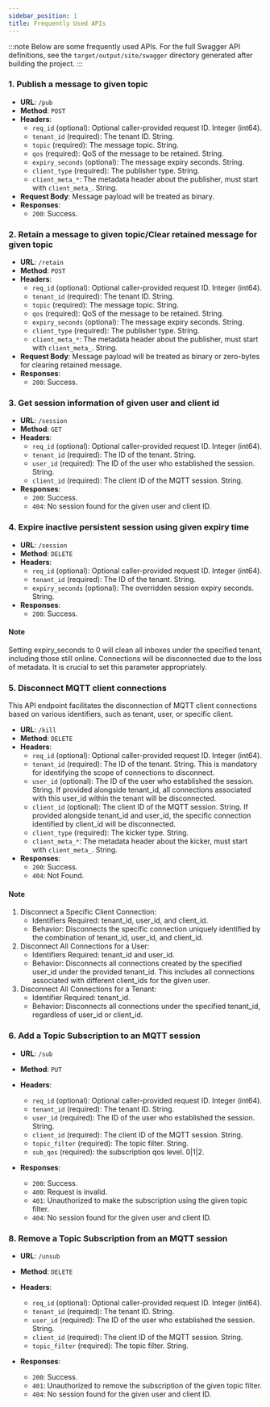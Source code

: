 ```yaml
---
sidebar_position: 1
title: Frequently Used APIs
---
```


:::note
Below are some frequently used APIs. For the full Swagger API definitions, see the `target/output/site/swagger` directory generated after building the project.
:::

### 1. Publish a message to given topic

- **URL**: `/pub`
- **Method**: `POST`
- **Headers**:
  - `req_id` (optional): Optional caller-provided request ID. Integer (int64).
  - `tenant_id` (required): The tenant ID. String.
  - `topic` (required): The message topic. String.
  - `qos` (required): QoS of the message to be retained. String.
  - `expiry_seconds` (optional): The message expiry seconds. String.
  - `client_type` (required): The publisher type. String.
  - `client_meta_*`: The metadata header about the publisher, must start with `client_meta_`. String.
- **Request Body**: Message payload will be treated as binary.
- **Responses**:
  - `200`: Success.

### 2. Retain a message to given topic/Clear retained message for given topic

- **URL**: `/retain`
- **Method**: `POST`
- **Headers**:
  - `req_id` (optional): Optional caller-provided request ID. Integer (int64).
  - `tenant_id` (required): The tenant ID. String.
  - `topic` (required): The message topic. String.
  - `qos` (required): QoS of the message to be retained. String.
  - `expiry_seconds` (optional): The message expiry seconds. String.
  - `client_type` (required): The publisher type. String.
  - `client_meta_*`: The metadata header about the publisher, must start with `client_meta_`. String.
- **Request Body**: Message payload will be treated as binary or zero-bytes for clearing retained message.
- **Responses**:
  - `200`: Success.

### 3. Get session information of given user and client id

- **URL**: `/session`
- **Method**: `GET`
- **Headers**:
  - `req_id` (optional): Optional caller-provided request ID. Integer (int64).
  - `tenant_id` (required): The ID of the tenant. String.
  - `user_id` (required): The ID of the user who established the session. String.
  - `client_id` (required): The client ID of the MQTT session. String.
- **Responses**:
  - `200`: Success.
  - `404`: No session found for the given user and client ID.

### 4. Expire inactive persistent session using given expiry time

- **URL**: `/session`
- **Method**: `DELETE`
- **Headers**:
  - `req_id` (optional): Optional caller-provided request ID. Integer (int64).
  - `tenant_id` (required): The ID of the tenant. String.
  - `expiry_seconds` (optional): The overridden session expiry seconds. String.
- **Responses**:
  - `200`: Success.

#### Note

Setting expiry_seconds to 0 will clean all inboxes under the specified tenant, including those still
online. Connections will be disconnected due to the loss of metadata. It is crucial to set this parameter appropriately.

### 5. Disconnect MQTT client connections

This API endpoint facilitates the disconnection of MQTT client connections based on various identifiers, such as tenant, user, or specific client.

- **URL**: `/kill`
- **Method**: `DELETE`
- **Headers**:
  - `req_id` (optional): Optional caller-provided request ID. Integer (int64).
  - `tenant_id` (required): The ID of the tenant. String. This is mandatory for identifying the scope of connections to disconnect.
  - `user_id` (optional): The ID of the user who established the session. String. If provided alongside tenant_id, all connections associated with this user_id within the tenant will be disconnected.
  - `client_id` (optional): The client ID of the MQTT session. String. If provided alongside tenant_id and user_id, the specific connection identified by client_id will be disconnected.
  - `client_type` (required): The kicker type. String.
  - `client_meta_*`: The metadata header about the kicker, must start with `client_meta_`. String.
- **Responses**:
  - `200`: Success.
  - `404`: Not Found.

#### Note

1. Disconnect a Specific Client Connection:
   - Identifiers Required: tenant_id, user_id, and client_id.
   - Behavior: Disconnects the specific connection uniquely identified by the combination of tenant_id, user_id, and client_id.
2. Disconnect All Connections for a User:
   - Identifiers Required: tenant_id and user_id.
   - Behavior: Disconnects all connections created by the specified user_id under the provided tenant_id. This includes all connections associated with different client_ids for the given user.
3. Disconnect All Connections for a Tenant:
   - Identifier Required: tenant_id.
   - Behavior: Disconnects all connections under the specified tenant_id, regardless of user_id or client_id.

### 6. Add a Topic Subscription to an MQTT session

- **URL**: `/sub`
- **Method**: `PUT`
- **Headers**:

  - `req_id` (optional): Optional caller-provided request ID. Integer (int64).
  - `tenant_id` (required): The tenant ID. String.
  - `user_id` (required): The ID of the user who established the session. String.
  - `client_id` (required): The client ID of the MQTT session. String.
  - `topic_filter` (required): The topic filter. String.
  - `sub_qos` (required): the subscription qos level. 0|1|2.

- **Responses**:
  - `200`: Success.
  - `400`: Request is invalid.
  - `401`: Unauthorized to make the subscription using the given topic filter.
  - `404`: No session found for the given user and client ID.

### 8. Remove a Topic Subscription from an MQTT session

- **URL**: `/unsub`
- **Method**: `DELETE`
- **Headers**:

  - `req_id` (optional): Optional caller-provided request ID. Integer (int64).
  - `tenant_id` (required): The tenant ID. String.
  - `user_id` (required): The ID of the user who established the session. String.
  - `client_id` (required): The client ID of the MQTT session. String.
  - `topic_filter` (required): The topic filter. String.

- **Responses**:
  - `200`: Success.
  - `401`: Unauthorized to remove the subscription of the given topic filter.
  - `404`: No session found for the given user and client ID.
